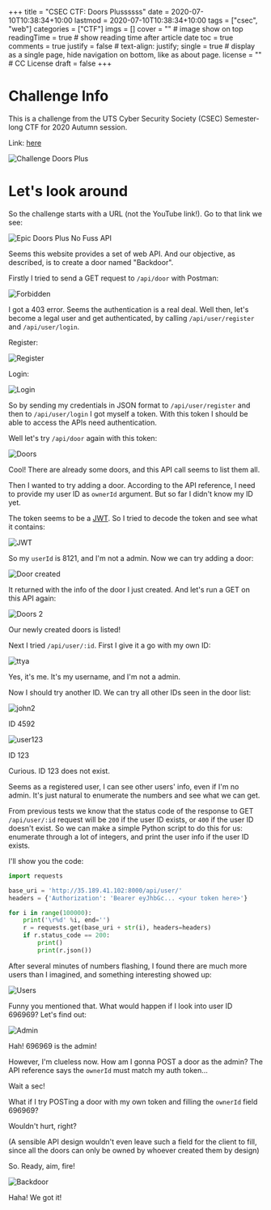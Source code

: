 +++
title = "CSEC CTF: Doors Plussssss"
date = 2020-07-10T10:38:34+10:00
lastmod = 2020-07-10T10:38:34+10:00
tags = ["csec", "web"]
categories = ["CTF"]
imgs = []
cover = ""  # image show on top
readingTime = true  # show reading time after article date
toc = true
comments = true
justify = false  # text-align: justify;
single = true  # display as a single page, hide navigation on bottom, like as about page.
license = ""  # CC License
draft = false
+++


# Challenge Info

This is a challenge from the UTS Cyber Security Society (CSEC) Semester-long CTF for 2020 Autumn session.

Link: [here](https://ctf.utscyber.org/challenges#Doors%20Plus)

![Challenge Doors Plus](/img/doors-plus/challenge.png)

# Let's look around

So the challenge starts with a URL (not the YouTube link!). Go to that link we see:

![Epic Doors Plus No Fuss API](/img/doors-plus/doors-plus-api.png)

Seems this website provides a set of web API. And our objective, as described, is to create a door named "Backdoor".

Firstly I tried to send a GET request to `/api/door` with Postman:

![Forbidden](/img/doors-plus/forbidden.png)

I got a 403 error. Seems the authentication is a real deal. Well then, let's become a legal user and get authenticated, by calling `/api/user/register` and `/api/user/login`.

Register:

![Register](/img/doors-plus/register.png)

Login:

![Login](/img/doors-plus/login.png)

So by sending my credentials in JSON format to `/api/user/register` and then to `/api/user/login` I got myself a token. With this token I should be able to access the APIs need authentication.

Well let's try `/api/door` again with this token:

![Doors](/img/doors-plus/doors.png)

Cool! There are already some doors, and this API call seems to list them all.

Then I wanted to try adding a door. According to the API reference, I need to provide my user ID as `ownerId` argument. But so far I didn't know my ID yet.

The token seems to be a [JWT](https://jwt.io). So I tried to decode the token and see what it contains:

![JWT](/img/doors-plus/jwt.png)

So my `userId` is 8121, and I'm not a admin. Now we can try adding a door:

![Door created](/img/doors-plus/door-created.png)

It returned with the info of the door I just created. And let's run a GET on this API again:

![Doors 2](/img/doors-plus/doors2.png)

Our newly created doors is listed!

Next I tried `/api/user/:id`. First I give it a go with my own ID:

![ttya](/img/doors-plus/ttya.png)

Yes, it's me. It's my username, and I'm not a admin.

Now I should try another ID. We can try all other IDs seen in the door list:

![john2](/img/doors-plus/john2.png)

ID 4592

![user123](/img/doors-plus/user123.png)

ID 123

Curious. ID 123 does not exist. 

Seems as a registered user, I can see other users' info, even if I'm no admin. It's just natural to enumerate the numbers and see what we can get.

From previous tests we know that the status code of the response to GET `/api/user/:id` request will be `200` if the user ID exists, or `400` if the user ID doesn't exist. So we can make a simple Python script to do this for us: enumerate through a lot of integers, and print the user info if the user ID exists.

I'll show you the code:

```Python
import requests

base_uri = 'http://35.189.41.102:8000/api/user/'
headers = {'Authorization': 'Bearer eyJhbGc... <your token here>'}

for i in range(100000):
	print('\r%d' %i, end='')
	r = requests.get(base_uri + str(i), headers=headers)
	if r.status_code == 200:
		print()
		print(r.json())

```

After several minutes of numbers flashing, I found there are much more users than I imagined, and something interesting showed up:

![Users](/img/doors-plus/users.png)

Funny you mentioned that. What would happen if I look into user ID 696969? Let's find out:

![Admin](/img/doors-plus/admin.png)

Hah! 696969 is the admin!

However, I'm clueless now. How am I gonna POST a door as the admin? The API reference says the `ownerId` must match my auth token...

Wait a sec!

 What if I try POSTing a door with my own token and filling the `ownerId` field 696969?

 Wouldn't hurt, right? 

 (A sensible API design wouldn't even leave such a field for the client to fill, since all the doors can only be owned by whoever created them by design)

So. Ready, aim, fire!

![Backdoor](/img/doors-plus/backdoor.png)

Haha! We got it!
